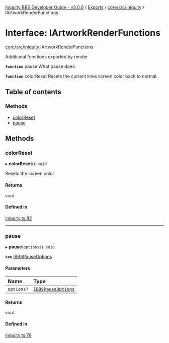 [Iniquity BBS Developer Guide - v3.0.0](../README.md) / [Exports](../modules.md) / [core/src/iniquity](../modules/core_src_iniquity.md) / IArtworkRenderFunctions

# Interface: IArtworkRenderFunctions

[core/src/iniquity](../modules/core_src_iniquity.md).IArtworkRenderFunctions

Additional functions exported by render

**`function`** pause What pause does.

**`function`** colorReset Resets the current lines screen color back to normal.

## Table of contents

### Methods

- [colorReset](core_src_iniquity.IArtworkRenderFunctions.md#colorreset)
- [pause](core_src_iniquity.IArtworkRenderFunctions.md#pause)

## Methods

### colorReset

▸ **colorReset**(): `void`

Resets the screen color

#### Returns

`void`

#### Defined in

[iniquity.ts:82](https://github.com/iniquitybbs/iniquity/blob/37cea5c/packages/core/src/iniquity.ts#L82)

___

### pause

▸ **pause**(`options?`): `void`

**`see`** [IBBSPauseOptions](core_src_iniquity.IBBSPauseOptions.md)

#### Parameters

| Name | Type |
| :------ | :------ |
| `options?` | [`IBBSPauseOptions`](core_src_iniquity.IBBSPauseOptions.md) |

#### Returns

`void`

#### Defined in

[iniquity.ts:78](https://github.com/iniquitybbs/iniquity/blob/37cea5c/packages/core/src/iniquity.ts#L78)
